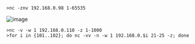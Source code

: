 	>nc -znv 192.168.0.98 1-65535
![image](/assets/Pentest_Note/master/img/321.png)

	>nc -v -w 1 192.168.0.110 -z 1-1000
	>for i in {101..102}; do nc -vv -n -w 1 192.168.0.$i 21-25 -z; done
